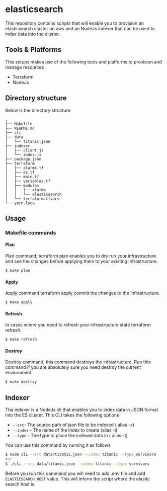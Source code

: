 # elasticsearch

This repository contains scripts that will enable you to provision an elasticsearch cluster on aws and an NodeJs indexer that can be used to index data into the cluster.

## Tools & Platforms

This setups makes use of the following tools and platforms to provision and manage resources

- Terraform
- NodeJs

## Directory structure

Below is the directory structure

```
.
├── Makefile
├── README.md
├── cli
├── data
│   └── titanic.json
├── indexer
│   ├── client.js
│   └── index.js
├── package.json
├── terraform
│   ├── alarms.tf
│   ├── es.tf
│   ├── main.tf
│   ├── variables.tf
│   ├── modules
│   │   ├── alarms
│   │   └── elasticsearch
│   └── terraform.tfvars
└── yarn.lock

```

## Usage

### Makefile commands

#### Plan

Plan command, terraform plan enables you to dry run your infrastructure and see the changes before applying them to your existing infrastructure.

```bash
$ make plan
```

#### Apply

Apply command terraform apply commit the changes to the infrastructure.

```bash
$ make apply
```

#### Refresh

In cases where you need to refresh your infrastructure state terraform refresh.

```bash
$ make refresh
```

#### Destroy

Destroy command, this command destroys the infrastructure. Run this command if you are absolutely sure you need destroy the current environment.

```bash
$ make destroy
```

## Indexer

The indexer is a NodeJs cli that enables you to index data in JSON format into the ES cluster. This CLI takes the following options

- `--src`- The source path of json file to be indexed ( alias -s)
- `--index` - The name of the index to create (alias -i)
- `--type` - The type to place the indexed data in ( alias -t)

You can use this command by running it as follows

```bash
$ node cli --src data/titanic.json --index titanic --type survivors
#or
$ ./cli --src data/titanic.json --index titanic --type survivors
```

Before you run this command you will need to add .env file and add `ELASTICSEARCH_HOST` value. This will inform the script where the elastic search host is
